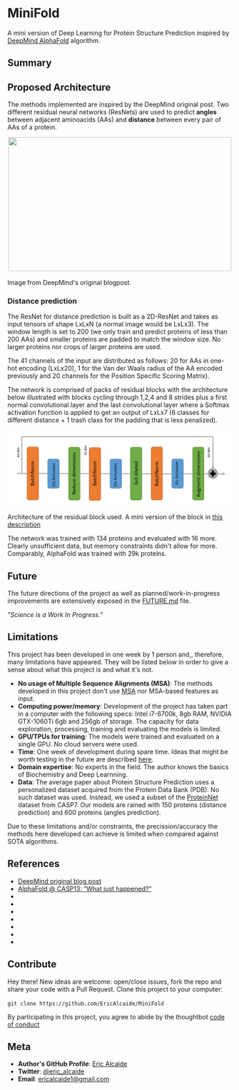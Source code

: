 # MiniFold
A mini version of Deep Learning for Protein Structure Prediction inspired by [DeepMind AlphaFold](https://deepmind.com/blog/alphafold/) algorithm.

## Summary


## Proposed Architecture 

The methods implemented are inspired by the DeepMind original post. Two different residual neural networks (ResNets) are used to predict **angles** between adjacent aminoacids (AAs) and **distance** between every pair of AAs of a protein. 

<center>
	<img src="https://storage.googleapis.com/deepmind-live-cms/images/Origami-CASP-181127-r01_fig4-method.width-400.png" width="500" height="300">
</center>

Image from DeepMind's original blogpost.

### Distance prediction

The ResNet for distance prediction is built as a 2D-ResNet and takes as input tensors of shape LxLxN (a normal image would be LxLx3). The window length is set to 200 (we only train and predict proteins of less than 200 AAs) and smaller proteins are padded to match the window size. No larger proteins nor crops of larger proteins are used.

The 41 channels of the input are distributed as follows: 20 for AAs in one-hot encoding (LxLx20), 1 for the Van der Waals radius of the AA encoded previously and 20 channels for the Position Specific Scoring Matrix).

The network is comprised of packs of residual blocks with the architecture below illustrated with blocks cycling through 1,2,4 and 8 strides plus a first normal convolutional layer and the last convolutional layer where a Softmax activation function is applied to get an output of LxLx7 (6 classes for different distance + 1 trash class for the padding that is less penalized).

<center>
	<img src="imgs/elu_resnet_2d.png">
</center>

Architecture of the residual block used. A mini version of the block in [this description](http://predictioncenter.org/casp13/doc/presentations/Pred_CASP13-DeepLearning-AlphaFold-Senior.pdf)

The network was trained with 134 proteins and evaluated with 16 more. Clearly unsufficient data, but memory constraints didn't allow for more. Comparably, AlphaFold was trained with 29k proteins.




## Future
The future directions of the project as well as planned/work-in-progress improvements are extensively exposed in the [FUTURE.md](FUTURE.md) file.

*"Science is a Work In Progress."*


## Limitations
This project has been developed in one week by 1 person and,, therefore, many limitations have appeared.
They will be listed below in order to give a sense about what this project is and what it's not.

* **No usage of Multiple Sequence Alignments (MSA)**: The methods developed in this project don't use [MSA](https://en.wikipedia.org/wiki/Multiple_sequence_alignment) nor MSA-based features as input. 
* **Computing power/memory**: Development of the project has taken part in a computer with the following specs: Intel i7-6700k, 8gb RAM, NVIDIA GTX-1060Ti 6gb and 256gb of storage. The capacity for data exploration, processing, training and evaluating the models is limited.
* **GPU/TPUs for training**: The models were trained and evaluated on a single GPU. No cloud servers were used. 
* **Time**: One week of development during spare time. Ideas that might be worth testing in the future are described [here]().
* **Domain expertise**: No experts in the field. The author knows the basics of Biochemistry and Deep Learnning.
* **Data**: The average paper about Protein Structure Prediction uses a personalized dataset acquired from the Protein Data Bank (PDB). No such dataset was used. Instead, we used a subset of the [ProteinNet](https://github.com/aqlaboratory/proteinnet) dataset from CASP7. Our models are rained with 150 proteins (distance prediction) and 600 proteins (angles prediction). 

Due to these limitations and/or constraints, the precission/accuracy the methods here developed can achieve is limited when compared against SOTA algorithms.


## References
* [DeepMind original blog post](https://deepmind.com/blog/alphafold/)
* [AlphaFold @ CASP13: “What just happened?”](https://moalquraishi.wordpress.com/2018/12/09/alphafold-casp13-what-just-happened/#s2.2)
* []()
* []()
* []()
* []()
* []()
* []()
* []()

## Contribute
Hey there! New ideas are welcome: open/close issues, fork the repo and share your code with a Pull Request.
Clone this project to your computer:
 
`git clone https://github.com/EricAlcaide/MiniFold`
 
By participating in this project, you agree to abide by the thoughtbot [code of conduct](https://thoughtbot.com/open-source-code-of-conduct)
 
## Meta
 
* **Author's GitHub Profile**: [Eric Alcaide](https://github.com/EricAlcaide/)
* **Twitter**: [@eric_alcaide](https://twitter.com/eric_alcaide)
* **Email**: ericalcaide1@gmail.com
